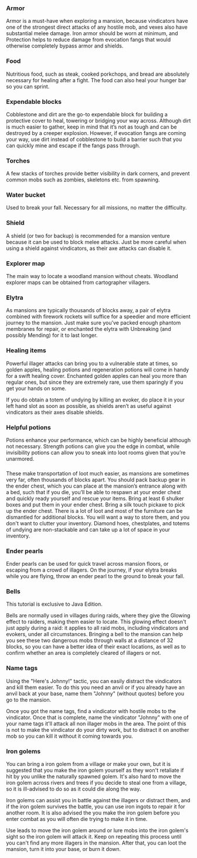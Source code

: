 ### Armor
Armor is a must-have when exploring a mansion, because vindicators have one of the strongest direct attacks of any hostile mob, and vexes also have substantial melee damage. Iron armor should be worn at minimum, and Protection helps to reduce damage from evocation fangs that would otherwise completely bypass armor and shields.

### Food
Nutritious food, such as steak, cooked porkchops, and bread are absolutely necessary for healing after a fight. The food can also heal your hunger bar so you can sprint.

### Expendable blocks
Cobblestone and dirt are the go-to expendable block for building a protective cover to heal, towering or bridging your way across. Although dirt is much easier to gather, keep in mind that it’s not as tough and can be destroyed by a creeper explosion. However, if evocation fangs are coming your way, use dirt instead of cobblestone to build a barrier such that you can quickly mine and escape if the fangs pass through.

### Torches
A few stacks of torches provide better visibility in dark corners, and prevent common mobs such as zombies, skeletons etc. from spawning.

### Water bucket
Used to break your fall. Necessary for all missions, no matter the difficulty.

### Shield
A shield (or two for backup) is recommended for a mansion venture because it can be used to block melee attacks. Just be more careful when using a shield against vindicators, as their axe attacks can disable it.

### Explorer map
The main way to locate a woodland mansion without cheats. Woodland explorer maps can be obtained from cartographer villagers.

### Elytra
As mansions are typically thousands of blocks away, a pair of elytra combined with firework rockets will suffice for a speedier and more efficient journey to the mansion. Just make sure you’ve packed enough phantom membranes for repair, or enchanted the elytra with Unbreaking (and possibly Mending) for it to last longer.

### Healing items
Powerful illager attacks can bring you to a vulnerable state at times, so golden apples, healing potions and regeneration potions will come in handy for a swift healing cover. Enchanted golden apples can heal you more than regular ones, but since they are extremely rare, use them sparingly if you get your hands on some.

If you do obtain a totem of undying by killing an evoker, do place it in your left hand slot as soon as possible, as shields aren’t as useful against vindicators as their axes disable shields. 

### Helpful potions
Potions enhance your performance, which can be highly beneficial although not necessary. Strength potions can give you the edge in combat, while invisibility potions can allow you to sneak into loot rooms given that you’re unarmored. 

### 
These make transportation of loot much easier, as mansions are sometimes very far, often thousands of blocks apart. You should pack backup gear in the ender chest, which you can place at the mansion’s entrance along with a bed, such that if you die, you’ll be able to respawn at your ender chest and quickly ready yourself and rescue your items. Bring at least 6 shulker boxes and put them in your ender chest. Bring a silk touch pickaxe to pick up the ender chest. There is a lot of loot and most of the furniture can be dismantled for additional blocks. You will want a way to store them, and you don't want to clutter your inventory. Diamond hoes, chestplates, and totems of undying are non-stackable and can take up a lot of space in your inventory.

### Ender pearls
Ender pearls can be used for quick travel across mansion floors, or escaping from a crowd of illagers. On the journey, if your elytra breaks while you are flying, throw an ender pearl to the ground to break your fall.

### Bells

  

This tutorial is exclusive to  Java Edition. 


Bells are normally used in villages during raids, where they give the Glowing effect to raiders, making them easier to locate. This glowing effect doesn't just apply during a raid: it applies to all raid mobs, including vindicators and evokers, under all circumstances. Bringing a bell to the mansion can help you see these two dangerous mobs through walls at a distance of 32 blocks, so you can have a better idea of their exact locations, as well as to confirm whether an area is completely cleared of illagers or not.

### Name tags
Using the "Here's Johnny!" tactic, you can easily distract the vindicators and kill them easier. To do this you need an anvil or if you already have an anvil back at your base, name them "Johnny" (without quotes) before you go to the mansion.  

Once you got the name tags, find a vindicator with hostile mobs to the vindicator. Once that is complete, name the vindicator "Johnny" with one of your name tags it'll attack all non illager mobs in the area. The point of this is not to make the vindicator do your dirty work, but to distract it on another mob so you can kill it without it coming towards you. 

### Iron golems
You can bring a iron golem from a village or make your own, but it is suggested that you make the iron golem yourself as they won't retaliate if hit by you unlike the naturally spawned golem. It's also hard to move the iron golem across rivers and trees if you decide to steal one from a village, so it is ill-advised to do so as it could die along the way. 

Iron golems can assist you in battle against the illagers or distract them, and if the iron golem survives the battle, you can use iron ingots to repair it for another room. It is also advised the you make the iron golem before you enter combat as you will often die trying to make it in time. 

Use leads to move the iron golem around or lure mobs into the iron golem's sight so the iron golem will attack it.  Keep on repeating this process until you can't find any more illagers in the mansion. After that, you can loot the mansion, turn it into your base, or burn it down.

